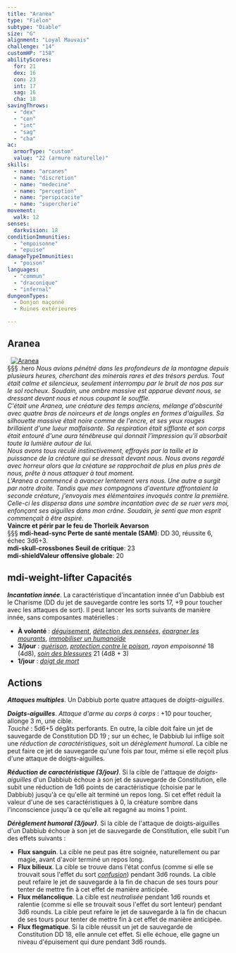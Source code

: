```yaml
---
title: "Aranea"
type: "Fiélon"
subtype: "Diable"
size: "G"
alignment: "Loyal Mauvais"
challenge: "14"
customHP: "158"
abilityScores:
  for: 21
  dex: 16
  con: 23
  int: 17
  sag: 16
  cha: 18
savingThrows:
  - "dex"
  - "con"
  - "int"
  - "sag"
  - "cha"
ac:
  armorType: "custom"
  value: "22 (armure naturelle)"
skills:
  - name: "arcanes"
  - name: "discretion"
  - name: "medecine"
  - name: "perception"
  - name: "perspicacite"
  - name: "supercherie"
movement:
  walk: 12
senses:
  darkvision: 18
conditionImmunities:
  - "empoisonne"
  - "epuise"
damageTypeImmunities:
  - "poison"
languages:
  - "commun"
  - "draconique"
  - "infernal"
dungeonTypes:
  - Donjon maçonné
  - Ruines extérieures

---
```

## Aranea
&nbsp;
[![Aranea](https://www.douaratil.fr/illustrations/fielon/aranea300.jpeg)](https://www.douaratil.fr/illustrations/fielon/aranea.jpeg)  
§§§ .hero
*Nous avions pénétré dans les profondeurs de la montagne depuis plusieurs heures, cherchant des minerais rares et des trésors perdus. Tout était calme et silencieux, seulement interrompu par le bruit de nos pas sur le sol rocheux. Soudain, une ombre massive est apparue devant nous, se dressant devant nous et nous coupant le souffle.*   
*C'était une Aranea, une créature des temps anciens, mélange d'obscurité avec quatre bras de noirceurs et de longs ongles en formes d'aiguilles. Sa silhouette massive était noire comme de l'encre, et ses yeux rouges brillaient d'une lueur malfaisante. Sa respiration était sifflante et son corps était entouré d'une aura ténébreuse qui donnait l'impression qu'il absorbait toute la lumière autour de lui.*   
*Nous avons tous reculé instinctivement, effrayés par la taille et la puissance de la créature qui se dressait devant nous. Nous avons regardé avec horreur alors que la créature se rapprochait de plus en plus près de nous, prête à nous attaquer à tout moment.*   
*L'Aranea a commencé à avancer lentement vers nous. Une autre a surgit par notre droite. Tandis que mes compagnons d'aventure affrontaient la seconde créature, j'envoyais mes élémentaires invoqués contre la première. Celle-ci les dispersa dans une sombre incantation avec de se ruer vers moi, enfonçant ses aiguilles dans mon crâne. Soudain, je senti que mon esprit commençait à être aspiré.*   
**Vaincre et périr par le feu de Thorleik Aevarson**   
§§§
**<v-icon>mdi-head-sync</v-icon> Perte de santé mentale (SAM)**: DD 30, réussite 6, échec 3d6+3.  
**<v-icon>mdi-skull-crossbones</v-icon> Seuil de critique**: 23      
**<v-icon>mdi-shield</v-icon>Valeur offensive globale**: 20   
## <v-icon>mdi-weight-lifter</v-icon> Capacités
_**Incantation innée**_. La caractéristique d'incantation innée d'un Dabbiub est le Charisme (DD du jet de sauvegarde contre les sorts 17, +9 pour toucher avec les attaques de sort). Il peut lancer les sorts suivants de manière innée, sans composantes matérielles :

* **À volonté** : [_déguisement_](/grimoire/deguisement/), [_détection des pensées_](/grimoire/detection-des-pensees/), [_épargner les mourants_](/grimoire/epargner-les-mourants/), [_immobiliser un humanoïde_](/grimoire/immobiliser-un-humanoide/)
* **3/jour** : [_guérison_](/grimoire/guerison/), [_protection contre le poison_](/grimoire/protection-contre-le-poison/), _rayon empoisonné_ 18 (4d8), [_soin des blessures_](/grimoire/soin-des-blessures/) 21 (4d8 + 3)
* **1/jour** : [_doigt de mort_](/grimoire/doigt-de-mort/)

## Actions
_**Attaques multiples**_. Un Dabbiub porte quatre attaques de _doigts-aiguilles_.

_**Doigts-aiguilles**_. _Attaque d'arme au corps à corps_ : +10 pour toucher, allonge 3 m, une cible.  
_Touché_ : 5d6+5 dégâts perforants. En outre, la cible doit faire un jet de sauvegarde de Constitution DD 19 ; sur un échec, le Dabbiub lui inflige soit une _réduction de caractéristiques_, soit un _dérèglement humoral_. La cible ne peut faire ce jet de sauvegarde qu'une fois par tour, même si elle reçoit plus d'une attaque de doigts-aiguilles.

_**Réduction de caractéristique (3/jour)**_. Si la cible de l'attaque de _doigts-aiguilles_ d'un Dabbiub échoue à son jet de sauvegarde de Constitution, elle subit une réduction de 1d6 points de caractéristique (choisie par le Dabbiub) jusqu'à ce qu'elle ait terminé un repos long. Si cet effet réduit la valeur d'une de ses caractéristiques à 0, la créature sombre dans l'inconscience jusqu'à ce qu'elle ait regagné au moins 1 point.

_**Dérèglement humoral (3/jour)**_. Si la cible de l'attaque de doigts-aiguilles d'un Dabbiub échoue à son jet de sauvegarde de Constitution, elle subit l'un des effets suivants :  
* **Flux sanguin**. La cible ne peut pas être soignée, naturellement ou par magie, avant d'avoir terminé un repos long.  
* **Flux bilieux**. La cible se trouve dans l'état confus (comme si elle se trouvait sous l'effet du sort [_confusion_](/grimoire/confusion/)) pendant 3d6 rounds. La cible peut refaire le jet de sauvegarde à la fin de chacun de ses tours pour tenter de mettre fin à cet effet de manière anticipée.  
* **Flux mélancolique**. La cible est _neutralisée_ pendant 1d6 rounds et ralentie (comme si elle se trouvait sous l'effet du sort lenteur) pendant 3d6 rounds. La cible peut refaire le jet de sauvegarde à la fin de chacun de ses tours pour tenter de mettre fin à cet effet de manière anticipée.  
* **Flux flegmatique**. Si la cible réussit un jet de sauvegarde de Constitution DD 18, elle annule cet effet. Si elle échoue, elle gagne un niveau d'épuisement qui dure pendant 3d6 rounds.
